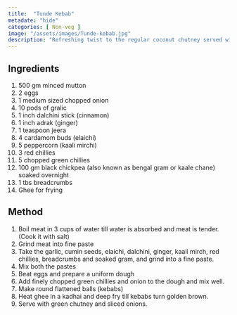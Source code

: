 ```yaml
---
title:  "Tunde Kebab"
metadate: "hide"
categories: [ Non-veg ]
image: "/assets/images/Tunde-kebab.jpg"
description: "Refreshing twist to the regular coconut chutney served with most south indian cuisine."
---
```

## Ingredients

1. 500 gm minced mutton
2. 2 eggs
3. 1 medium sized chopped onion
4. 10 pods of gralic
5. 1 inch dalchini stick (cinnamon)
6. 1 inch adrak (ginger)
7. 1 teaspoon jeera
8. 4 cardamom buds (elaichi)
9. 5 peppercorn (kaali mirchi)
10. 3 red chillies
11. 5 chopped green chillies
12. 100 gm black chickpea (also known as bengal gram or kaale chane) soaked overnight
13. 1 tbs breadcrumbs
14. Ghee for frying

## Method

1. Boil meat in 3 cups of water till water is absorbed and meat is tender. (Cook it with salt)
2. Grind meat into fine paste
3. Take the garlic, cumin seeds, elaichi, dalchini, ginger, kaali mirch, red chillies, breadcrumbs and soaked gram, and grind into a fine paste.
4. Mix both the pastes
5. Beat eggs and prepare a uniform dough
6. Add finely chopped green chillies and onion to the dough and mix well.
7. Make round flattened balls (kebabs) 
8. Heat ghee in a kadhai and deep fry till kebabs turn golden brown.
9. Serve with green chutney and sliced onions.
